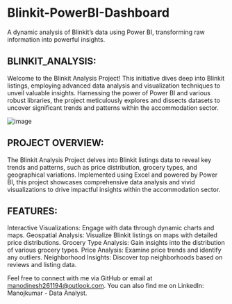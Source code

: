# Blinkit-PowerBI-Dashboard
 A dynamic analysis of Blinkit’s data using Power BI, transforming raw information into powerful insights.

## BLINKIT_ANALYSIS:

Welcome to the Blinkit Analysis Project! This initiative dives deep into Blinkit listings, employing advanced data analysis and visualization techniques to unveil valuable insights. Harnessing the power of Power BI and various robust libraries, the project meticulously explores and dissects datasets to uncover significant trends and patterns within the accommodation sector.

![image](https://github.com/user-attachments/assets/c08d034f-3198-4ed4-b149-5182d4c7d18c)

## PROJECT OVERVIEW:

The Blinkit Analysis Project delves into Blinkit listings data to reveal key trends and patterns, such as price distribution, grocery types, and geographical variations. Implemented using Excel and powered by Power BI, this project showcases comprehensive data analysis and vivid visualizations to drive impactful insights within the accommodation sector.

## FEATURES:

Interactive Visualizations: Engage with data through dynamic charts and maps.
Geospatial Analysis: Visualize Blinkit listings on maps with detailed price distributions.
Grocery Type Analysis: Gain insights into the distribution of various grocery types.
Price Analysis: Examine price trends and identify any outliers.
Neighborhood Insights: Discover top neighborhoods based on reviews and listing data.

Feel free to connect with me via GitHub or email at manodinesh261194@outlook.com. You can also find me on LinkedIn: Manojkumar - Data Analyst.

